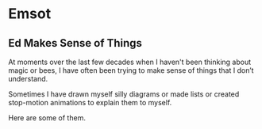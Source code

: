 # Emsot
## Ed Makes Sense of Things

At moments over the last few decades when I haven't been thinking about magic or bees, I have often been trying to make sense of things that I don’t understand.

Sometimes I have drawn myself silly diagrams or made lists or created stop-motion animations to explain them to myself.

Here are some of them.
